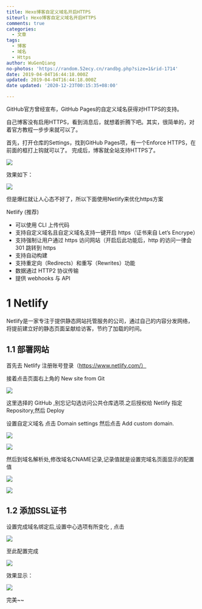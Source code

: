 ```yaml
---
title: Hexo博客自定义域名开启HTTPS
siteurl: Hexo博客自定义域名开启HTTPS
comments: true
categories:
  - 文章
tags:
  - 博客
  - 域名
  - Https
author: WuGenQiang
no-photos: 'https://random.52ecy.cn/randbg.php?size=1&rid-1714'
date: 2019-04-04T16:44:18.000Z
updated: 2019-04-04T16:44:18.000Z
date updated: '2020-12-23T00:15:35+08:00'

---
```


GitHub官方曾经宣布，GitHub Pages的自定义域名获得对HTTPS的支持。

自己博客没有启用HTTPS，看到消息后，就想着折腾下吧。其实，很简单的，对着官方教程一步步来就可以了。

首先，打开仓库的Settings，找到GitHub Pages项，有一个Enforce HTTPS，在前面的框打上钩就可以了。
完成后，博客就全站支持HTTPS了。

<!--more-->

![](https://wugenqiang.github.io/PictureBed/pictures/20190404165057.png)

效果如下：

![](https://wugenqiang.github.io/PictureBed/pictures/20190404165246.png)

但是爆红就让人心态不好了，所以下面使用Netlify来优化https方案

Netlify (推荐)

-   可以使用 CLI 上传代码
-   支持自定义域名且自定义域名支持一键开启 https（证书来自 Let’s Encrype）
-   支持强制让用户通过 https 访问网站（开启后此功能后，http 的访问一律会 301 跳转到 https
-   支持自动构建
-   支持重定向（Redirects）和重写（Rewrites）功能
-   数据通过 HTTP2 协议传输
-   提供 webhooks 与 API

# 1 Netlify

Netlify是一家专注于提供静态网站托管服务的公司，通过自己的内容分发网络，将提前建立好的静态页面呈献给访客，节约了加载的时间。

## 1.1 部署网站

首先去 Netlify 注册账号登录（https://www.netlify.com/）

接着点击页面右上角的 New site from Git

![](https://wugenqiang.github.io/PictureBed/pictures/20190404170805.png)

这里选择的 GitHub ,别忘记勾选访问公共仓库选项.之后授权给 Netlify 指定Repository,然后 Deploy

设置自定义域名
点击 Domain settings 然后点击 Add custom domain.

![](https://wugenqiang.github.io/PictureBed/pictures/20190404171035.png)

![](https://wugenqiang.github.io/PictureBed/pictures/20190404171134.png)

然后到域名解析处,修改域名CNAME记录,记录值就是设置完域名页面显示的配置值

![](https://wugenqiang.github.io/PictureBed/pictures/20190404172505.png)

![](https://wugenqiang.github.io/PictureBed/pictures/20190404172429.png)

## 1.2 添加SSL证书

设置完成域名绑定后,设置中心选项有所变化 , 点击

![](https://wugenqiang.github.io/PictureBed/pictures/20190404173233.png)

至此配置完成

![](https://wugenqiang.github.io/PictureBed/pictures/20190404173821.png)

效果显示：

![](https://wugenqiang.github.io/PictureBed/pictures/20190404174519.png)

完美~~
